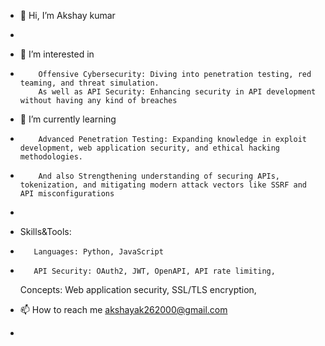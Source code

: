 - 👋 Hi, I’m Akshay kumar
- 
- 👀 I’m interested in
-         Offensive Cybersecurity: Diving into penetration testing, red teaming, and threat simulation.
          As well as API Security: Enhancing security in API development without having any kind of breaches
      
- 🌱 I’m currently learning
-         Advanced Penetration Testing: Expanding knowledge in exploit development, web application security, and ethical hacking methodologies.
-         And also Strengthening understanding of securing APIs, tokenization, and mitigating modern attack vectors like SSRF and API misconfigurations
-     
-  Skills&Tools:
-        Languages: Python, JavaScript
-        API Security: OAuth2, JWT, OpenAPI, API rate limiting, 
    Concepts:
         Web application security, SSL/TLS encryption,
     
- 📫 How to reach me akshayak262000@gmail.com
- 



<!---
Akshayak2000/Akshayak2000 is a ✨ special ✨ repository because its `README.md` (this file) appears on your GitHub profile.
You can click the Preview link to take a look at your changes.
--->
